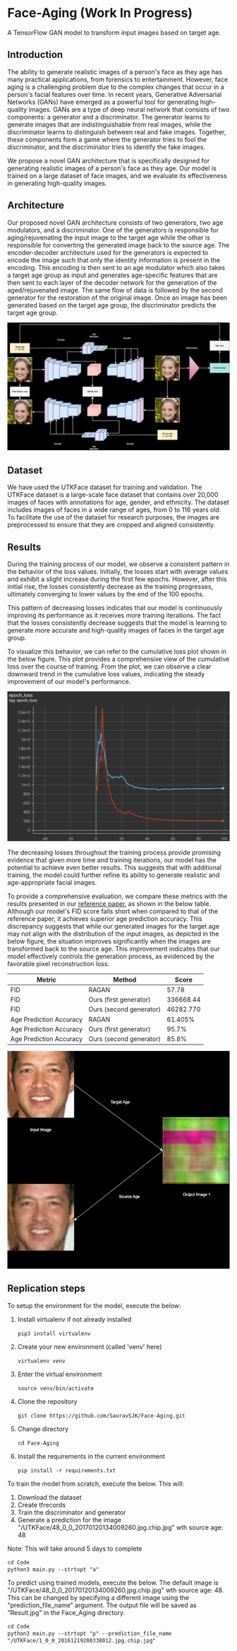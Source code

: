 # Face-Aging (Work In Progress)

A TensorFlow GAN model to transform input images based on target age. 

## Introduction

The ability to generate realistic images of a person's face as they age has many practical applications, from forensics to entertainment. However, face aging is a challenging problem due to the complex changes that occur in a person's facial features over time. In recent years, Generative Adversarial Networks (GANs) have emerged as a powerful tool for generating high-quality images. GANs are a type of deep neural network that consists of two components: a generator and a discriminator. The generator learns to generate images that are indistinguishable from real images, while the discriminator learns to distinguish between real and fake images. Together, these components form a game where the generator tries to fool the discriminator, and the discriminator tries to identify the fake images.

We propose a novel GAN architecture that is specifically designed for generating realistic images of a person's face as they age. Our model is trained on a large dataset of face images, and we evaluate its effectiveness in generating high-quality images. 

## Architecture

Our proposed novel GAN architecture consists of two generators, two age modulators, and a discriminator. One of the generators is responsible for aging/rejuvenating the input image to the target age while the other is responsible for converting the generated image back to the source age. The encoder-decoder architecture used for the generators is expected to encode the image such that only the identity information is present in the encoding. This encoding is then sent to an age modulator which also takes a target age group as input and generates age-specific features that are then sent to each layer of the decoder network for the generation of the aged/rejuvenated image. The same flow of data is followed by the second generator for the restoration of the original image. Once an image has been generated based on the target age group, the discriminator predicts the target age group. 

![Model Architecture](https://github.com/SauravSJK/Face-Aging/blob/a7c9bae1d1c8c47e7ccd54446adba2a3172d7029/Images/Architecture%20(Dark).png)

## Dataset

We have used the UTKFace dataset for training and validation. The UTKFace dataset is a large-scale face dataset that contains over 20,000 images of faces with annotations for age, gender, and ethnicity. The dataset includes images of faces in a wide range of ages, from 0 to 116 years old. To facilitate the use of the dataset for research purposes, the images are preprocessed to ensure that they are cropped and aligned consistently.

## Results

During the training process of our model, we observe a consistent pattern in the behavior of the loss values. Initially, the losses start with average values and exhibit a slight increase during the first few epochs. However, after this initial rise, the losses consistently decrease as the training progresses, ultimately converging to lower values by the end of the 100 epochs.

This pattern of decreasing losses indicates that our model is continuously improving its performance as it receives more training iterations. The fact that the losses consistently decrease suggests that the model is learning to generate more accurate and high-quality images of faces in the target age group.

To visualize this behavior, we can refer to the cumulative loss plot shown in the below figure. This plot provides a comprehensive view of the cumulative loss over the course of training. From the plot, we can observe a clear downward trend in the cumulative loss values, indicating the steady improvement of our model's performance.

![Cumulative Loss](https://github.com/SauravSJK/Face-Aging/blob/f9030ed3941dbdc63a981c2fe69c14f69dda5b64/Images/cumulative_loss.png)

The decreasing losses throughout the training process provide promising evidence that given more time and training iterations, our model has the potential to achieve even better results. This suggests that with additional training, the model could further refine its ability to generate realistic and age-appropriate facial images.

To provide a comprehensive evaluation, we compare these metrics with the results presented in our [reference paper](https://ieeexplore.ieee.org/document/9711081), as shown in the below table. Although our model's FID score falls short when compared to that of the reference paper, it achieves superior age prediction accuracy. This discrepancy suggests that while our generated images for the target age may not align with the distribution of the input images, as depicted in the below figure, the situation improves significantly when the images are transformed back to the source age. This improvement indicates that our model effectively controls the generation process, as evidenced by the favorable pixel reconstruction loss.

Metric|Method|Score
--|--|--
FID|RAGAN|57.78
FID|Ours (first generator)|336668.44
FID|Ours (second generator)|46282.770
Age Prediction Accuracy|RAGAN|61.405%
Age Prediction Accuracy|Ours (first generator)|95.7%
Age Prediction Accuracy|Ours (second generator)|85.8%

![Age Transformation Example](https://github.com/SauravSJK/Face-Aging/blob/ecd65929fc836deefd1434f0cc96ac142a7a4f54/Images/Transformations%20(Dark).png)

## Replication steps

To setup the environment for the model, execute the below:

1. Install virtualenv if not already installed

	`pip3 install virtualenv`

2. Create your new environment (called 'venv' here)

	`virtualenv venv`

3. Enter the virtual environment

	`source venv/bin/activate`
	
4. Clone the repository

	`git clone https://github.com/SauravSJK/Face-Aging.git`
	
5. Change directory

	`cd Face-Aging`

6. Install the requirements in the current environment

	`pip install -r requirements.txt`


To train the model from scratch, execute the below. This will:
1. Download the dataset
2. Create tfrecords
3. Train the discriminator and generator
4. Generate a prediction for the image "/UTKFace/48_0_0_20170120134009260.jpg.chip.jpg" wth source age: 48

Note: This will take around 5 days to complete

	cd Code
	python3 main.py --strtopt "a"

To predict using trained models, execute the below.
The default image is "/UTKFace/48_0_0_20170120134009260.jpg.chip.jpg" wth source age: 48. This can be changed by specifying a different image using the "prediction_file_name" argument.
The output file will be saved as "Result.jpg" in the Face_Aging directory.

	cd Code
	python3 main.py --strtopt "p" --prediction_file_name "/UTKFace/1_0_0_20161219200338012.jpg.chip.jpg"
